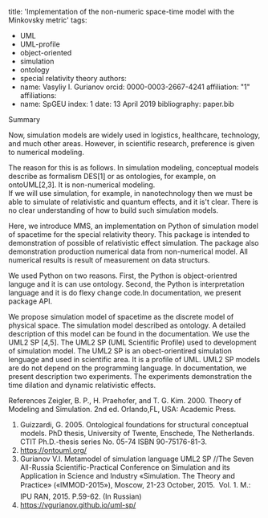 title: 'Implementation of the non-numeric space-time model with the Minkovsky metric'
tags:
  - UML
  - UML-profile
  - object-oriented
  - simulation
  - ontology
  - special relativity theory
authors:
  - name: Vasyliy I. Gurianov
    orcid: 0000-0003-2667-4241
    affiliation: "1"
affiliations:
 - name: SpGEU
   index: 1
date: 13 April 2019
bibliography: paper.bib

Summary

Now, simulation models are widely used in logistics, healthcare, technology, and much other areas. However, in scientific research, preference is given to numerical modeling.

The reason for this is as follows. In simulation modeling, conceptual models describe as formalism DES[1] or as ontologies, for example, on ontoUML[2,3]. It is non-numerical modeling.  
If we will use simulation, for example, in nanotechnology then we must be able to simulate of relativistic and quantum effects, and it is't clear. There is no clear understanding of how to build such simulation models.  

Here, we introduce MMS, an implementation on Python of simulation model of spacetime for the special relativity theory. This package  is intended to demonstration of possible of relativistic effect simulation. The package also demonstration production numerical data from non-numerical model. All numerical results is result of measurement on data structurs.

We used Python on two reasons. First, the Python is object-orientred languge and it is can use ontology. Second, the Python is interpretation language and it is do flexy change code.In documentation, we present package API.

We propose simulation model of spacetime as the discrete model of physical space. The simulation model described as ontology. A detailed description of this model can be found in the documentation. We use the UML2 SP [4,5]. The UML2 SP (UML Scientific Profile)  used to development of simulation model. The UML2 SP is an obect-orientired simulation lenguage and used in scientific area. It is a profile of UML. UML2 SP models are do not depend on the programming language.
In documentation, we present description two experiments. The experiments demonstration the time dilation and dynamic relativistic effects. 

References
Zeigler, B. P., H. Praehofer, and T. G. Kim. 2000. Theory of Modeling and Simulation. 2nd ed. Orlando,FL, USA: Academic Press.

1. Guizzardi, G. 2005. Ontological foundations for structural conceptual models. PhD thesis, University of 
Twente, Enschede, The Netherlands. CTIT Ph.D.-thesis series No. 05-74 ISBN 90-75176-81-3.
2. https://ontouml.org/
3. Gurianov V.I. Metamodel of simulation language UML2 SP //The Seven All-Russia Scientific-Practical Conference on Simulation and its Application in Science and Industry «Simulation. The Theory and Practice» («IMMOD-2015»), Moscow, 21-23 October, 2015.  Vol. 1. M.: IPU RAN, 2015. P.59-62. (In Russian)
4. https://vgurianov.github.io/uml-sp/
